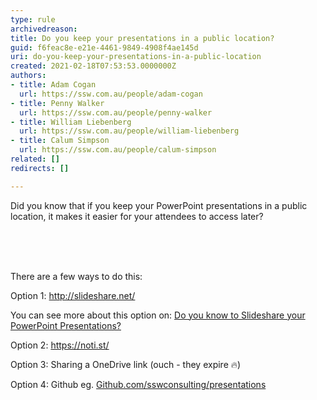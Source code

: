 ```yaml
---
type: rule
archivedreason: 
title: Do you keep your presentations in a public location?
guid: f6feac8e-e21e-4461-9849-4908f4ae145d
uri: do-you-keep-your-presentations-in-a-public-location
created: 2021-02-18T07:53:53.0000000Z
authors:
- title: Adam Cogan
  url: https://ssw.com.au/people/adam-cogan
- title: Penny Walker
  url: https://ssw.com.au/people/penny-walker
- title: William Liebenberg
  url: https://ssw.com.au/people/william-liebenberg
- title: Calum Simpson
  url: https://ssw.com.au/people/calum-simpson
related: []
redirects: []

---
```



Did you know that if you keep your PowerPoint&#160;presentations in a public location, it makes it easier for your attendees to access later?<br>
<br><excerpt class='endintro'></excerpt><br>
<p><br></p><p>​​There are a few ways to do this&#58;&#160;<br></p><p>​Option 1&#58;&#160;<a href="http&#58;//slideshare.net/">http&#58;//slideshare.net/</a><br></p><p>You can see more about this option on&#58;&#160;<a href="/_layouts/15/FIXUPREDIRECT.ASPX?WebId=3dfc0e07-e23a-4cbb-aac2-e778b71166a2&amp;TermSetId=07da3ddf-0924-4cd2-a6d4-a4809ae20160&amp;TermId=9df40963-e265-4083-b07d-3824c019c4f3">Do you know to Slideshare your PowerPoint Presentations?</a>​<br></p><p>Option 2&#58;&#160;<a href="https&#58;//noti.st/">https&#58;//noti.st/</a><br></p><p>Option 3&#58; Sharing a OneDrive link (ouch - they expire &#128293;)</p><p>Option 4&#58;&#160;Github eg. <a href="https&#58;//github.com/sswconsulting/presentations">Github.com/sswconsulting/presentations​​</a><a href="http&#58;//slideshare.net/">​</a><br></p><p><br></p>


